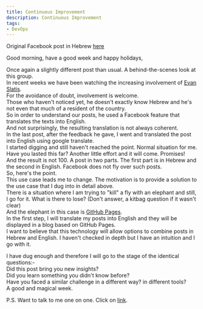 ```yaml
---
title: Continuous Improvement
description: Continuous Improvement
tags:
- DevOps
---
```

Original Facebook post in Hebrew [here](https://www.facebook.com/groups/devopsloft/posts/1818561898537339/)

Good morning, have a good week and happy holidays,  

Once again a slightly different post than usual. A behind-the-scenes look at
this group.  
In recent weeks we have been watching the increasing involvement of
[Evan Slatis](https://www.facebook.com/hippyod).  
For the avoidance of doubt, involvement is welcome.  
Those who haven't noticed yet, he doesn't exactly know Hebrew and he's not even
that much of a resident of the country.  
So in order to understand our posts, he used a Facebook feature that translates
the texts into English.  
And not surprisingly, the resulting translation is not always coherent.  
In the last post, after the feedback he gave, I went and translated the post
into English using google translate.  
I started digging and still haven't reached the point. Normal situation for
me.  
Have you lasted this far? Another little effort and it will come. Promises!  
And the result is not 100. A post in two parts. The first part is in Hebrew and
the second in English. Facebook does not fly over such posts.  
So, here's the point.  
This use case leads me to change. The motivation is to provide a solution to
the use case that I dug into in detail above.  
There is a situation where I am trying to "kill" a fly with an elephant and
still, I go for it. What is there to lose? (Don't answer, a kitbag question if
it wasn't clear)  
And the elephant in this case is [GitHub Pages](https://pages.github.com/).  
In the first step, I will translate my posts into English and they will be
displayed in a blog based on GitHub Pages.  
I want to believe that this technology will allow options to combine posts in
Hebrew and English. I haven't checked in depth but I have an intuition and I go
with it.  

I have dug enough and therefore I will go to the stage of the identical
questions:-  
Did this post bring you new insights?  
Did you learn something you didn't know before?  
Have you faced a similar challenge in a different way? in different tools?  
A good and magical week.  

P.S. Want to talk to me one on one. Click on
[link](https://calendly.com/lmilbaum/chitchat).  
